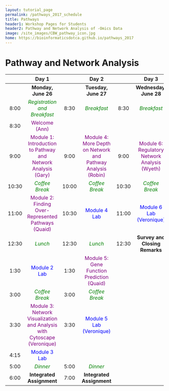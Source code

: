 ```yaml
---
layout: tutorial_page
permalink: /pathways_2017_schedule
title: Pathways
header1: Workshop Pages for Students
header2: Pathway and Network Analysis of -Omics Data
image: /site_images/CBW_pathway_icon.jpg
home: https://bioinformaticsdotca.github.io/pathways_2017
---
```


# Pathway and Network Analysis

| | **Day 1** | | **Day 2** | | **Day 3** |
| :---: | :---: | :---: | :---: | :---: | :---: |
| | **Monday, June 26** | | **Tuesday, June 27** | | **Wednesday, June 28** |
| 8:00 | <font color="green">*Registration and Breakfast*</font> | 8:30 | <font color="green">*Breakfast*</font> | 8:30 | <font color="green">*Breakfast*</font> |
| 8:30 | <font color="purple">Welcome (Ann)</font> | | | | |  
| 9:00 | <font color="purple">Module 1: Introduction to Pathway and Network Analysis (Gary)</font> | 9:00 | <font color="purple">Module 4: More Depth on Network and Pathway Analysis (Robin)</font> | 9:00 | <font color="purple">Module 6: Regulatory Network Analysis (Wyeth)</font> |
| 10:30 | <font color="green">*Coffee Break*</font> | 10:00 | <font color="green">*Coffee Break*</font> | 10:30 | <font color="green">*Coffee Break*</font> |
| 11:00 | <font color="purple">Module 2: Finding Over-Represented Pathways (Quaid)</font> | 10:30 | <font color="blue">Module 4 Lab</font> | 11:00 |  <font color="blue">Module 6 Lab (Veronique)</font> |
| 12:30 | <font color="green">*Lunch*</font> | 12:30 | <font color="green">*Lunch*</font> | 12:30 | **Survey and Closing Remarks** |
| 1:30 | <font color="blue">Module 2 Lab</font> | 1:30 | <font color="purple">Module 5: Gene Function Prediction (Quaid)</font> | | |
| 3:00 | <font color="green">*Coffee Break*</font> | 3:00 | <font color="green">*Coffee Break*</font> | | |
| 3:30 | <font color="purple">Module 3: Network Visualization and Analysis with Cytoscape (Veronique)</font> | 3:30 | <font color="blue">Module 5 Lab (Veronique)</font> |
| 4:15 | <font color="blue">Module 3 Lab</font> | | | | |
| 5:00 | <font color="green">*Dinner*</font> | 5:00 | <font color="green">*Dinner*</font> | | |
| 6:00 |  **Integrated Assignment** | 7:00 | **Integrated Assignment** |


